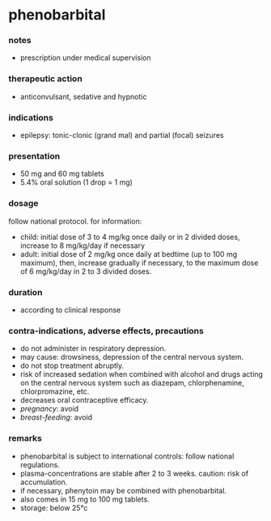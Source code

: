 # phenobarbital

### notes
+ prescription under medical supervision

### therapeutic action
+ anticonvulsant, sedative and hypnotic

### indications
+ epilepsy: tonic-clonic (grand mal) and partial (focal) seizures

### presentation
+ 50 mg and 60 mg tablets
+ 5.4% oral solution (1 drop = 1 mg)

### dosage
follow national protocol.
for information:
+ child: initial dose of 3 to 4 mg/kg once daily or in 2 divided doses, increase to 8 mg/kg/day if necessary
+ adult: initial dose of 2 mg/kg once daily at bedtime (up to 100 mg maximum), then, increase gradually if
necessary, to the maximum dose of 6 mg/kg/day in 2 to 3 divided doses.

### duration
+ according to clinical response

### contra-indications, adverse effects, precautions
+ do not administer in respiratory depression.
+ may cause: drowsiness, depression of the central nervous system.
+ do not stop treatment abruptly.
+ risk of increased sedation when combined with alcohol and drugs acting on the central nervous system such as diazepam, chlorphenamine, chlorpromazine, etc.
+ decreases oral contraceptive efficacy.
+ *pregnancy*: avoid
+ *breast-feeding*: avoid

### remarks
+ phenobarbital is subject to international controls: follow national regulations.
+ plasma-concentrations are stable after 2 to 3 weeks. caution: risk of accumulation.
+ if necessary, phenytoin may be combined with phenobarbital.
+ also comes in 15 mg to 100 mg tablets.
+ storage: below 25°c